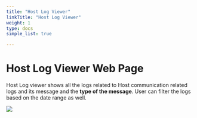 ```yaml
---
title: "Host Log Viewer"
linkTitle: "Host Log Viewer"
weight: 1
type: docs
simple_list: true

---
```


# Host Log Viewer Web Page

Host Log viewer shows all the logs related to Host communication related logs and its message and the **type of the message**. User can filter the logs based on the date range as well.

![](/images/UserGuides/Tools/HostLogViewer/HostLog_viewer.png)
